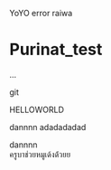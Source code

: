 YoYO
error raiwa
# Purinat_test
...

git


HELLOWORLD

dannnn
adadadadad

dannnn  
ครูบาช่วยหมูเด้งด่้วยย
